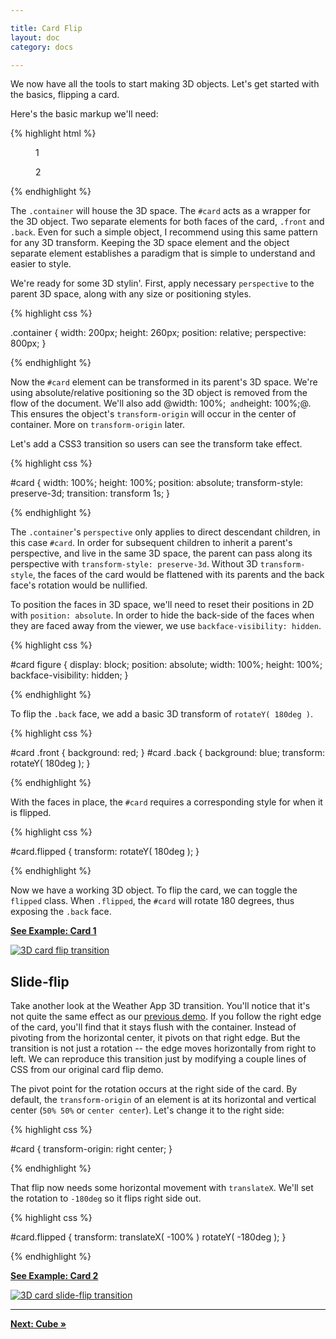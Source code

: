 ```yaml
---

title: Card Flip
layout: doc
category: docs

---
```


We now have all the tools to start making 3D objects. Let's get started with the basics, flipping a card.

Here's the basic markup we'll need:

{% highlight html %}

<section class="container">
  <div id="card">
    <figure class="front">1</figure>
    <figure class="back">2</figure>
  </div>
</section>

{% endhighlight %}

The `.container` will house the 3D space. The `#card` acts as a wrapper for the 3D object. Two separate elements for both faces of the card, `.front` and `.back`. Even for such a simple object, I recommend using this same pattern for any 3D transform.  Keeping the 3D space element and the object separate element establishes a paradigm that is simple to understand and easier to style.

We're ready for some 3D stylin'. First, apply necessary `perspective` to the parent 3D space, along with any size or positioning styles.

{% highlight css %}

.container { 
  width: 200px;
  height: 260px;
  position: relative;
  perspective: 800px;
}

{% endhighlight %}

Now the `#card` element can be transformed in its parent's 3D space. We're using absolute/relative positioning so the 3D object is removed from the flow of the document. We'll also add @width: 100%;`  and `height: 100%;@. This ensures the object's `transform-origin` will occur in the center of container. More on `transform-origin` later. 

Let's add a CSS3 transition so users can see the transform take effect. 

{% highlight css %}

#card {
  width: 100%;
  height: 100%;
  position: absolute;
  transform-style: preserve-3d;
  transition: transform 1s;
}

{% endhighlight %}

The `.container`'s `perspective` only applies to direct descendant children, in this case `#card`. In order for subsequent children to inherit a parent's perspective, and live in the same 3D space, the parent can pass along its perspective with `transform-style: preserve-3d`. Without 3D `transform-style`, the faces of the card would be flattened with its parents and the back face's rotation would be nullified. 

To position the faces in 3D space, we'll need to reset their positions in 2D with `position: absolute`. In order to hide the back-side of the faces when they are faced away from the viewer, we use `backface-visibility: hidden`. 

{% highlight css %}

#card figure {
  display: block;
  position: absolute;
  width: 100%;
  height: 100%;
  backface-visibility: hidden;
}

{% endhighlight %}

To flip the `.back` face, we add a basic 3D transform of `rotateY( 180deg )`. 

{% highlight css %}

#card .front {
  background: red;
}
#card .back {
  background: blue;
  transform: rotateY( 180deg );
}

{% endhighlight %}

With the faces in place, the `#card` requires a corresponding style for when it is flipped.

{% highlight css %}

#card.flipped {
  transform: rotateY( 180deg );
}

{% endhighlight %}

Now we have a working 3D object. To flip the card, we can toggle the `flipped` class. When `.flipped`, the `#card` will rotate 180 degrees, thus exposing the `.back` face.

[**See Example: Card 1**](../examples/card-01.html)

[![3D card flip transition](../img/card-flip01.png)](../examples/card-01.html)

## Slide-flip

Take another look at the Weather App 3D transition. You'll notice that it's not quite the same effect as our [previous demo](../examples/card-01.html). If you follow the right edge of the card, you'll find that it stays flush with the container. Instead of pivoting from the horizontal center, it pivots on that right edge. But the transition is not just a rotation -- the edge moves horizontally from right to left. We can reproduce this transition just by modifying a couple lines of CSS from our original card flip demo.

The pivot point for the rotation occurs at the right side of the card. By default, the `transform-origin` of an element is at its horizontal and vertical center (`50% 50%` or `center center`). Let's change it to the right side:

{% highlight css %}

#card { transform-origin: right center; }

{% endhighlight %}

That flip now needs some horizontal movement with `translateX`. We'll set the rotation to `-180deg` so it flips right side out.

{% highlight css %}

#card.flipped {
  transform: translateX( -100% ) rotateY( -180deg );
}

{% endhighlight %}

[**See Example: Card 2**](../examples/card-02-slide-flip.html)

[![3D card slide-flip transition](../img/card-flip02.png)](../examples/card-02-slide-flip.html)

* * *

[**Next: Cube &raquo;**](cube.html)
